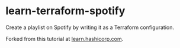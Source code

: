 # learn-terraform-spotify

Create a playlist on Spotify by writing it as a Terraform configuration.

Forked from this tutorial at [learn.hashicorp.com](https://learn.hashicorp.com/tutorials/terraform/spotify-playlist).
